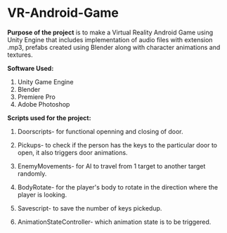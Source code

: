 # VR-Android-Game
**Purpose of the project** is to make a Virtual Reality Android Game using Unity Engine that includes implementation of audio files with extension .mp3, prefabs created using Blender along with character animations and textures.

**Software Used:**

1. Unity Game Engine
2. Blender
3. Premiere Pro
4. Adobe Photoshop




**Scripts used for the project:**

1. Doorscripts- for functional openning and closing of door.

2. Pickups- to check if the person has the keys to the particular door to open, it also triggers door animations.

3. EnemyMovements- for AI to travel from 1 target to another target randomly.

4. BodyRotate- for the player's body to rotate in the direction where the player is looking.

5. Savescript- to save the number of keys pickedup.

6. AnimationStateController- which animation state is to be triggered.




